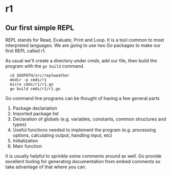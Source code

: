 
# r1

## Our first simple REPL

REPL stands for Read, Evaluate, Print and Loop. It is a tool common to most interpreted languages.  We are going to use two Go packages to make our first REPL called r1.

As usual we'll create a directory under *cmds*, add our file, then build the program with the `go build` command.

```
  cd $GOPATH/src/replweather
  mkdir -p cmds/r1
  micro cmds/r1/r1.go
  go build cmds/r1/r1.go
```

Go command line programs can be thought of having a few general parts

1. Package declariation
2. Imported package list
3. Declaration of globals (e.g. variables, constants, common structures and types)
4. Useful functions needed to implement the program (e.g. processing options, calculating output, handling input, etc)
5. Initialization
6. Main function

It is usually helpful to sprinkle some comments around as well. Go provide excellent tooling for generating documentation from embed comments so take advantage of that where you can.
